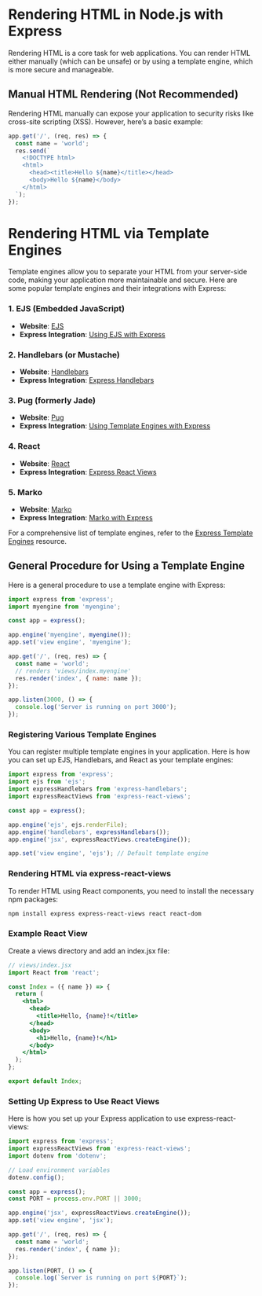 # Rendering HTML in Node.js with Express

Rendering HTML is a core task for web applications. You can render HTML either manually (which can be unsafe) or by using a template engine, which is more secure and manageable.

## Manual HTML Rendering (Not Recommended)

Rendering HTML manually can expose your application to security risks like cross-site scripting (XSS). However, here’s a basic example:

```js
app.get('/', (req, res) => {
  const name = 'world';
  res.send(`
    <!DOCTYPE html>
    <html>
      <head><title>Hello ${name}</title></head>
      <body>Hello ${name}</body>
    </html>
  `);
});
```

# Rendering HTML via Template Engines

Template engines allow you to separate your HTML from your server-side code, making your application more maintainable and secure. Here are some popular template engines and their integrations with Express:

### 1. EJS (Embedded JavaScript)

- **Website**: [EJS](https://ejs.co/)
- **Express Integration**: [Using EJS with Express](https://github.com/mde/ejs/wiki/Using-EJS-with-Express)

### 2. Handlebars (or Mustache)

- **Website**: [Handlebars](https://handlebarsjs.com/)
- **Express Integration**: [Express Handlebars](https://github.com/pillarjs/hbs)

### 3. Pug (formerly Jade)

- **Website**: [Pug](https://pugjs.org)
- **Express Integration**: [Using Template Engines with Express](https://expressjs.com/en/guide/using-template-engines.html)

### 4. React

- **Website**: [React](https://reactjs.org/)
- **Express Integration**: [Express React Views](https://github.com/reactjs/express-react-views)

### 5. Marko

- **Website**: [Marko](https://markojs.com/)
- **Express Integration**: [Marko with Express](https://markojs.com/docs/express/)

For a comprehensive list of template engines, refer to the [Express Template Engines](https://expressjs.com/en/resources/template-engines.html) resource.

## General Procedure for Using a Template Engine

Here is a general procedure to use a template engine with Express:

```js
import express from 'express';
import myengine from 'myengine';

const app = express();

app.engine('myengine', myengine());
app.set('view engine', 'myengine');

app.get('/', (req, res) => {
  const name = 'world';
  // renders 'views/index.myengine'
  res.render('index', { name: name });
});

app.listen(3000, () => {
  console.log('Server is running on port 3000');
});
```

### Registering Various Template Engines

You can register multiple template engines in your application. Here is how you can set up EJS, Handlebars, and React as your template engines:

```js
import express from 'express';
import ejs from 'ejs';
import expressHandlebars from 'express-handlebars';
import expressReactViews from 'express-react-views';

const app = express();

app.engine('ejs', ejs.renderFile);
app.engine('handlebars', expressHandlebars());
app.engine('jsx', expressReactViews.createEngine());

app.set('view engine', 'ejs'); // Default template engine
```

### Rendering HTML via express-react-views

To render HTML using React components, you need to install the necessary npm packages:

```sh
npm install express express-react-views react react-dom
```

### Example React View

Create a views directory and add an index.jsx file:

```jsx
// views/index.jsx
import React from 'react';

const Index = ({ name }) => {
  return (
    <html>
      <head>
        <title>Hello, {name}!</title>
      </head>
      <body>
        <h1>Hello, {name}!</h1>
      </body>
    </html>
  );
};

export default Index;
```

### Setting Up Express to Use React Views

Here is how you set up your Express application to use express-react-views:

```js
import express from 'express';
import expressReactViews from 'express-react-views';
import dotenv from 'dotenv';

// Load environment variables
dotenv.config();

const app = express();
const PORT = process.env.PORT || 3000;

app.engine('jsx', expressReactViews.createEngine());
app.set('view engine', 'jsx');

app.get('/', (req, res) => {
  const name = 'world';
  res.render('index', { name });
});

app.listen(PORT, () => {
  console.log(`Server is running on port ${PORT}`);
});
```
